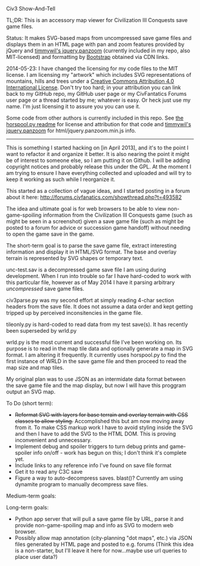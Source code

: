 Civ3 Show-And-Tell

TL;DR: This is an accessory map viewer for Civilization III Conquests save game files.

Status: It makes SVG-based maps from uncompressed save game files and displays them in an HTML page with pan and zoom features provided by jQuery and [timmywil's jquery.panzoom](https://github.com/timmywil/jquery.panzoom) (currently included in my repo, also MIT-licensed) and formatting by [Bootstrap](https://github.com/twbs/bootstrap) obtained via CDN links.

2014-05-23: I have changed the licensing for my code files to the MIT license. I am licensing my "artwork" which includes SVG representations of mountains, hills and trees under a [Creative Commons Attribution 4.0 International License](http://creativecommons.org/licenses/by/4.0/). Don't try too hard; in your attribution you can link back to my GitHub repo, my GitHub user page or my CivFantatics Forums user page or a thread started by me; whatever is easy. Or heck just use my name. I'm just licensing it to assure you you can use it.

Some code from other authors is currently included in this repo. See [the horspool.py readme](horspool/readme.md) for license and attribution for that code and [timmywil's jquery.panzoom](https://github.com/timmywil/jquery.panzoom) for html/jquery.panzoom.min.js info.

-----

This is something I started hacking on [in April 2013], and it's to the
point I want to refactor it and organize it better. It is also nearing
the point it might be of interest to someone else, so I am putting it
on Github. I will be adding copyright notices and probably release this
under the GPL. At the moment I am trying to ensure I have everything
collected and uploaded and will try to keep it working as such while I
reorganize it.

This started as a collection of vague ideas, and I started posting in a
forum about it here: http://forums.civfanatics.com/showthread.php?t=493582

The idea and ultimate goal is for web browsers to be able to view
non-game-spoiling information from the Civilization III Conquests game
(such as might be seen in a screenshot) given a save game file (such
as might be posted to a forum for advice or succession game handoff)
without needing to open the game save in the game.

The short-term goal is to parse the save game file, extract interesting
information and display it in HTML/SVG format. The base and overlay terrain is represented by SVG shapes or temporary text.

unc-test.sav is a decompressed game save file I am using during
development. When I run into trouble so far I have hard-coded to work
with this particular file, however as of May 2014 I have it parsing arbitrary _uncompressed_ save game files.

civ3parse.py was my second effort at simply reading 4-char section
headers from the save file. It does not assume a data order and kept
getting tripped up by perceived inconsitencies in the game file.

tileonly.py is hard-coded to read data from my test save(s). It has recently been superseded by wrld.py

wrld.py is the most current and successful file I've been working
on. Its purpose is to read in the map tile data and optionally
generate a map in SVG format. I am altering it frequently. It currently uses horspool.py to find the first instance of WRLD in the save game file and then proceed to read the map size and map tiles.

My original plan was to use JSON as an intermidate data format between
the save game file and the map display, but now I will have this proggram
output an SVG map.

To Do (short term):
- ~~Reformat SVG with layers for base terrain and overlay terrain with CSS classes to allow styling.~~ Accomplished this but am now moving away from it. To make CSS markup work I have to avoid styling inside the SVG and then I have to add the SVG to the HTML DOM. This is proving inconvenient and unnecessary.
- Implement debug and spoiler triggers to turn debug prints and game-spoiler info on/off - work has begun on this; I don't think it's complete yet.
- Include links to any reference info I've found on save file format
- Get it to read any C3C save
- Figure a way to auto-decompress saves. blast()? Currently am using dynamite program to manually decompress save files.

Medium-term goals:

Long-term goals:
- Python app server that will pull a save game file by URL, parse it and provide non-game-spoiling map and info as SVG to modern web browser.
- Possibly allow map annotation (city-planning "dot maps", etc.) via JSON files generated by HTML page and posted to e.g. forums (Think this idea is a non-starter, but I'll leave it here for now...maybe use url queries to place user data?)

